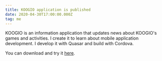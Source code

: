 ```yaml
---
title: KOOGIO application is published
date: 2020-04-30T17:00:00.000Z
tag: me
---
```


KOOGIO is an information application that updates news about KOOGIO's games and activities. I create it to learn about mobile application development. I develop it with Quasar and build with Cordova.

You can download and try it [here](https://play.google.com/store/apps/details?id=com.koogio.app).
